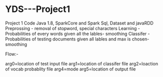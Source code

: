 # YDS---Project1
Project 1 Code
Java 1.8, SparkCore and Spark Sql, Dataset and javaRDD
Preprossing - removal of stopword, special characters 
Learning - Probabilities of every words given all the lables- smoothing
Classifer - Probabilities of testing documents given all lables and max is chosen- smoothing

Flow:-

arg0=location of test input file 
arg1=location of classifer file
arg2=loaction of vocab probablity file
arg4=mode
arg5=location of output file
